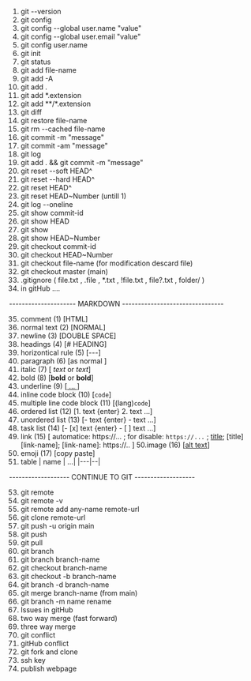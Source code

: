 1. git --version
2. git config
3. git config --global user.name "value"
4. git config --global user.email "value"
5. git config user.name
6. git init
7. git status
8. git add file-name
9. git add -A
10. git add .
11. git add *.extension
12. git add **/*.extension
13. git diff
14. git restore file-name
15. git rm --cached file-name 
16. git commit -m "message"
17. git commit -am "message"
18. git log 
19. git add . && git commit -m "message"
20. git reset --soft HEAD^
21. git reset --hard HEAD^
22. git reset HEAD^
23. git reset HEAD~Number (untill 1)
24. git log --oneline
25. git show commit-id
26. git show HEAD
27. git show
28. git show HEAD~Number
29. git checkout commit-id
30. git checkout HEAD~Number
31. git checkout file-name (for modification descard file)
32. git checkout master (main)
33. .gitignore ( file.txt , .file , *.txt  , !file.txt , file?.txt , folder/ )
34. in gitHub ....

--------------------- MARKDOWN --------------------------------

35. comment (1) [HTML]
36. normal text (2) [NORMAL]
37. newline (3) [DOUBLE SPACE]
38. headings (4) [# HEADING]
39. horizontical rule (5) [---]
40. paragraph (6) [as normal ]
41. italic (7) [ _text_ or *text*]
42. bold (8) [__bold__  or **bold**]
43. underline (9) [<u> ... </u>]
44. inline code block (10) [`code`]
45. multiple line code block (11) [(lang)``` code ```]
46. ordered list (12) [1. text {enter} 2. text ...]
47. unordered list (13) [- text {enter} - text ...]
48. task list (14) [- [x] text {enter} - [ ] text ...]
49. link (15) [ automatice: https://... ;
                for disable: `https://...` ; 
		[title](link);
		[title][link-name];
		[link-name]: https://..
	      ]
50.image (16) [[alt text](image-path)] 	
51. emoji (17) [copy paste]
52. table | name | ...|
		  |---|--|

------------------- CONTINUE TO GIT -------------------

53. git remote
54. git remote -v
55. git remote add any-name remote-url 
56. git clone remote-url 
57. git push -u origin main 
58. git push 
59. git pull
60. git branch
61. git branch branch-name
62. git checkout branch-name
63. git checkout -b branch-name 
64. git branch -d branch-name
65. git merge branch-name (from main) 
66. git branch -m name rename 
67. Issues in gitHub 
68. two way merge (fast forward)
69. three way merge 
70. git conflict 
71. gitHub conflict 
72. git fork and clone 
73. ssh key 
74. publish webpage 


		



